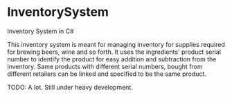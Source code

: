 # InventorySystem
Inventory System in C#


This inventory system is meant for managing inventory for supplies required for brewing beers, wine and so forth.
It uses the ingredients' product serial number to identify the product for easy addition and subtraction from the inventory.
Same products with different serial numbers, bought from different retailers can be linked and specified to be the same product.

TODO: A lot. Still under heavy development.

